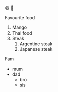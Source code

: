 😄
🏴󠁧󠁢󠁥󠁮󠁧󠁿

Favourite food
1. Mango
2. Thai food
3. Steak
   1. Argentine steak
   2. Japanese steak

Fam
* mum
* dad
  * bro
  * sis
